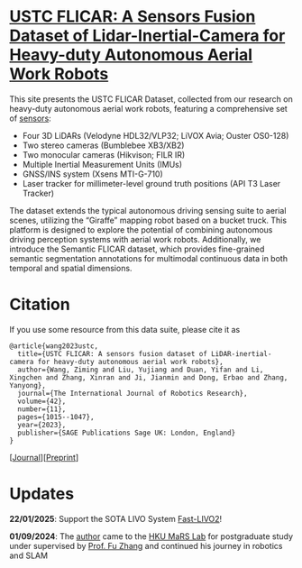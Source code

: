 # [USTC FLICAR: A Sensors Fusion Dataset of Lidar-Inertial-Camera for Heavy-duty Autonomous Aerial Work Robots](https://ustc-flicar.github.io/)

This site presents the USTC FLICAR Dataset, collected from our research on heavy-duty autonomous aerial work robots, featuring a comprehensive set of [sensors](https://ustc-flicar.github.io/sensors/):

* Four 3D LiDARs (Velodyne HDL32/VLP32; LiVOX Avia; Ouster OS0-128)
* Two stereo cameras (Bumblebee XB3/XB2)
* Two monocular cameras (Hikvison; FILR IR)
* Multiple Inertial Measurement Units (IMUs) 
* GNSS/INS system (Xsens MTI-G-710)
* Laser tracker for millimeter-level ground truth positions (API T3 Laser Tracker)

The dataset extends the typical autonomous driving sensing suite to aerial scenes, utilizing the “Giraffe” mapping robot based on a bucket truck. This platform is designed to explore the potential of combining autonomous driving perception systems with aerial work robots. Additionally, we introduce the Semantic FLICAR dataset, which provides fine-grained semantic segmentation annotations for multimodal continuous data in both temporal and spatial dimensions. 

# Citation
If you use some resource from this data suite, please cite it as

```
@article{wang2023ustc,
  title={USTC FLICAR: A sensors fusion dataset of LiDAR-inertial-camera for heavy-duty autonomous aerial work robots},
  author={Wang, Ziming and Liu, Yujiang and Duan, Yifan and Li, Xingchen and Zhang, Xinran and Ji, Jianmin and Dong, Erbao and Zhang, Yanyong},
  journal={The International Journal of Robotics Research},
  volume={42},
  number={11},
  pages={1015--1047},
  year={2023},
  publisher={SAGE Publications Sage UK: London, England}
}
```
[[Journal](https://journals.sagepub.com/doi/abs/10.1177/02783649231195650)][[Preprint](https://arxiv.org/pdf/2304.01986)]

# Updates

**22/01/2025**: Support the SOTA LIVO System [Fast-LIVO2](https://github.com/hku-mars/FAST-LIVO2)!

**01/09/2024**: The [author](https://ustc-flicar.github.io/contact/) came to the [HKU MaRS Lab](https://mars.hku.hk/) for postgraduate study under supervised by [Prof. Fu Zhang](https://scholar.google.com/citations?user=V-eYCF8AAAAJ&hl=zh-CN&oi=ao) and continued his journey in robotics and SLAM